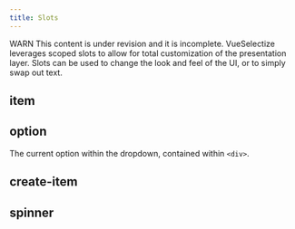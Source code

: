 ```yaml
---
title: Slots
---
```


<tip>
<tempalet slot="title">WARN</tempalet>
This content is under revision and it is incomplete.
</tip>

<tip class="mt-2">
VueSelectize leverages scoped slots to allow for total customization of the presentation layer.
Slots can be used to change the look and feel of the UI, or to simply swap out text.
</tip>

## item
## option

The current option within the dropdown, contained within `<div>`.  

## create-item <Badge text="v0.5.0" type="warning" />

## spinner
